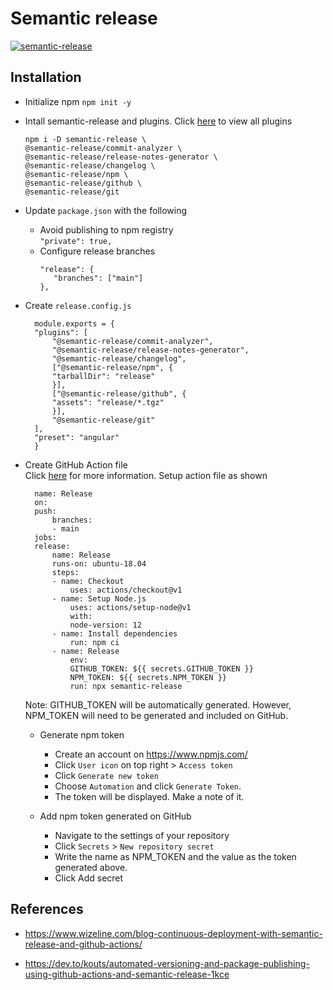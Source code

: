 # Semantic release

[![semantic-release](https://img.shields.io/badge/%20%20%F0%9F%93%A6%F0%9F%9A%80-semantic--release-e10079.svg)](https://github.com/semantic-release/semantic-release)

## Installation


* Initialize npm
  ```npm init -y```

* Intall semantic-release and plugins. Click [here](https://semantic-release.gitbook.io/semantic-release/extending/plugins-list) to view all plugins
    ```
    npm i -D semantic-release \
    @semantic-release/commit-analyzer \
    @semantic-release/release-notes-generator \
    @semantic-release/changelog \
    @semantic-release/npm \
    @semantic-release/github \
    @semantic-release/git
    ```

* Update ```package.json``` with the following
  * Avoid publishing to npm registry  <br>
    ```"private": true,```
  * Configure release branches 
    ```
    "release": {
       "branches": ["main"]
    },
    ```

* Create ```release.config.js``` 
  ```
    module.exports = {
    "plugins": [
        "@semantic-release/commit-analyzer",
        "@semantic-release/release-notes-generator",
        "@semantic-release/changelog",
        ["@semantic-release/npm", {
        "tarballDir": "release"
        }],
        ["@semantic-release/github", {
        "assets": "release/*.tgz"
        }],
        "@semantic-release/git"
    ],
    "preset": "angular"
    }
  ```

* Create GitHub Action file  
  Click [here](https://github.com/semantic-release/semantic-release/blob/1405b94296059c0c6878fb8b626e2c5da9317632/docs/recipes/github-actions.md) for more information. Setup action file as shown
  ```
    name: Release
    on:
    push:
        branches:
        - main
    jobs:
    release:
        name: Release
        runs-on: ubuntu-18.04
        steps:
        - name: Checkout
            uses: actions/checkout@v1
        - name: Setup Node.js
            uses: actions/setup-node@v1
            with:
            node-version: 12
        - name: Install dependencies
            run: npm ci
        - name: Release
            env:
            GITHUB_TOKEN: ${{ secrets.GITHUB_TOKEN }}
            NPM_TOKEN: ${{ secrets.NPM_TOKEN }}
            run: npx semantic-release
  ```
  Note: GITHUB_TOKEN will be automatically generated. However, NPM_TOKEN will need to be generated and included on GitHub.

  * Generate npm token
    * Create an account on https://www.npmjs.com/
    * Click ```User icon``` on top right > ```Access token```
    * Click ```Generate new token```
    * Choose ```Automation``` and click ```Generate Token```.
    * The token will be displayed. Make a note of it.

  * Add npm token generated on GitHub
    * Navigate to the settings of your repository
    * Click ```Secrets``` > ```New repository secret```  
    * Write the name as NPM_TOKEN and the value as the token generated above.
    * Click Add secret

## References
* https://www.wizeline.com/blog-continuous-deployment-with-semantic-release-and-github-actions/

* https://dev.to/kouts/automated-versioning-and-package-publishing-using-github-actions-and-semantic-release-1kce